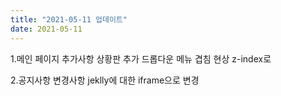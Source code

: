 ```yaml
---
title: "2021-05-11 업데이트"
date: 2021-05-11
---
```


1.메인 페이지 추가사항
상황판 추가
드롭다운 메뉴 겹침 현상 z-index로 

2.공지사항 변경사항
jeklly에 대한 iframe으로 변경
